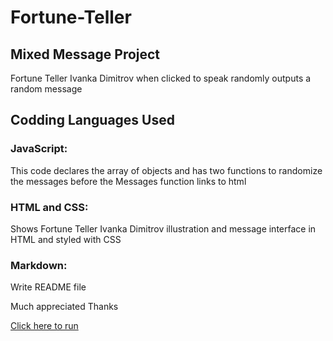 # Fortune-Teller

## Mixed Message Project

Fortune Teller Ivanka Dimitrov when clicked to speak randomly outputs a random message

## Codding Languages Used
### JavaScript:
This code declares the array of objects and has two functions to randomize the messages before the Messages function links to html

### HTML and CSS:

Shows Fortune Teller Ivanka Dimitrov illustration and message interface in HTML and styled with CSS

### Markdown:
Write README file
 
Much appreciated Thanks


[Click here to run](https://praka27.github.io)
